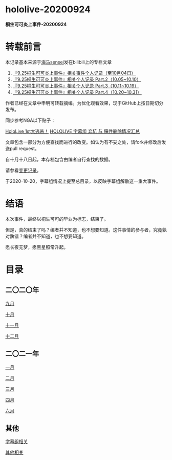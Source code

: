 # hololive-20200924
**桐生可可炎上事件-20200924**

# 转载前言

本记录基本来源于[海马sensei](https://space.bilibili.com/434145079)发在bilibili上的专栏文章

1. [『9.25桐生可可炎上事件』相关事件个人记录（至10月04日）](https://www.bilibili.com/read/cv7853331)
2. [『9.25桐生可可炎上事件』相关个人记录 Part.2（10.05~10.10）](https://www.bilibili.com/read/cv7921642)
3. [『9.25桐生可可炎上事件』相关个人记录 Part.3（10.11~10.19）](https://www.bilibili.com/read/cv8024680)
4. [『9.25桐生可可炎上事件』相关个人记录 Part.4（10.20~10.31）](https://www.bilibili.com/read/cv8332795)

作者已经在文章中申明可转载摘编。为优化观看效果，现于GitHub上按日期切分发布。

同步参考NGA以下贴子：

[HoloLive 1st大逃杀！](https://bbs.nga.cn/read.php?tid=23809268)
[HOLOLIVE 字幕组 弃坑 与 稿件删除情况汇总](https://bbs.nga.cn/read.php?tid=23789238)

文章包含一部分为方便查找而进行的改变。如认为有不妥之处，请fork并修改后发送pull request。

自十月十八日起，本存档包含由编者自行查找的数据。

请参看[变更记录](Changelog.md)。

于2020-10-20，字幕组情况上提至总目录，以反映字幕组解散这一重大事件。

# 结语

本次事件，最终以桐生可可的毕业为标志，结束了。

但是，真的结束了吗？编者并不知道，也不想要知道。这件事情的参与者，究竟孰对孰错？编者并不知道，也不想要知道。

愿长夜无梦，愿黑星照常升起。

# 目录

## 二〇二〇年

[九月](TOC.md#九月)

[十月](TOC.md#十月)

[十一月](TOC.md#十一月)

[十二月](TOC.md#十二月)

## 二〇二一年

[一月](TOC.md#一月)

[二月](TOC.md#二月)

[三月](TOC.md#三月)

[四月](TOC.md#四月)

[六月](TOC.md#六月)

## 其他

[字幕组相关](Extra/Fansub/README.md)

[其他相关](Extra/README.md)
